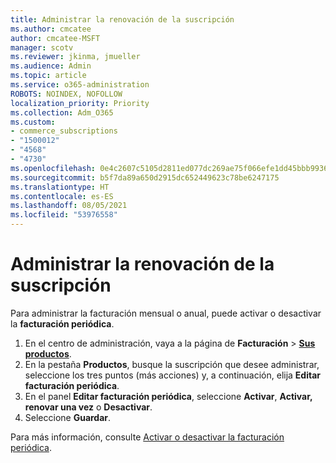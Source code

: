 ```yaml
---
title: Administrar la renovación de la suscripción
ms.author: cmcatee
author: cmcatee-MSFT
manager: scotv
ms.reviewer: jkinma, jmueller
ms.audience: Admin
ms.topic: article
ms.service: o365-administration
ROBOTS: NOINDEX, NOFOLLOW
localization_priority: Priority
ms.collection: Adm_O365
ms.custom:
- commerce_subscriptions
- "1500012"
- "4568"
- "4730"
ms.openlocfilehash: 0e4c2607c5105d2811ed077dc269ae75f066efe1dd45bbb9936b2336a370a052
ms.sourcegitcommit: b5f7da89a650d2915dc652449623c78be6247175
ms.translationtype: HT
ms.contentlocale: es-ES
ms.lasthandoff: 08/05/2021
ms.locfileid: "53976558"
---
```

# <a name="manage-subscription-renewal"></a>Administrar la renovación de la suscripción

Para administrar la facturación mensual o anual, puede activar o desactivar la **facturación periódica**.

1. En el centro de administración, vaya a la página de **Facturación** > **[Sus productos](https://go.microsoft.com/fwlink/p/?linkid=842054)**.
2. En la pestaña **Productos**, busque la suscripción que desee administrar, seleccione los tres puntos (más acciones) y, a continuación, elija **Editar facturación periódica**.
3. En el panel **Editar facturación periódica**, seleccione **Activar**, **Activar, renovar una vez** o **Desactivar**.
4. Seleccione **Guardar**.

Para más información, consulte [Activar o desactivar la facturación periódica](/microsoft-365/commerce/subscriptions/renew-your-subscription#turn-recurring-billing-off-or-on).


